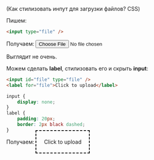 (Как стилизовать инпут для загрузки файлов? CSS)

Пишем:
```html
<input type="file" />
```
Получаем:
<input type="file" />

Выглядит не очень.

Можем сделать **label**, стилизовать его и скрыть **input**:
```html
<input id="file" type="file" />
<label for="file">Click to upload</label>
```
```css
input {
	display: none;
}
label {
	padding: 20px;
	border: 2px black dashed;
}
```
Получаем:
<input id="file" type="file" style="display: none;"/>
<label for="file" style="padding: 20px; border: 2px black dashed;">Click to upload</label>

